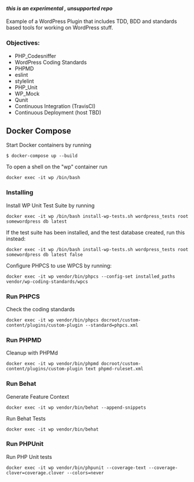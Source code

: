#### _this is an experimental , unsupported repo_ 

Example of a WordPress Plugin that includes TDD, BDD and standards based tools for working on WordPress stuff. 

### Objectives:

* PHP_Codesniffer
* WordPress Coding Standards
* PHPMD
* eslint
* stylelint
* PHP_Unit
* WP_Mock
* Qunit
* Continuous Integration (TravisCI)
* Continuous Deployment (host TBD)

## Docker Compose
Start Docker containers by running 
```
$ docker-compose up --build
```

To open a shell on the "wp" container run 
```
docker exec -it wp /bin/bash
```

### Installing

Install WP Unit Test Suite by running 

```
docker exec -it wp /bin/bash install-wp-tests.sh wordpress_tests root somewordpress db latest 
```

If the test suite has been installed, and the test database created, run this instead:
```
docker exec -it wp /bin/bash install-wp-tests.sh wordpress_tests root somewordpress db latest false
```

Configure PHPCS to use WPCS  by running:
```
docker exec -it wp vendor/bin/phpcs --config-set installed_paths vendor/wp-coding-standards/wpcs
```


### Run PHPCS

Check the coding standards
```
docker exec -it wp vendor/bin/phpcs docroot/custom-content/plugins/custom-plugin --standard=phpcs.xml
```

### Run PHPMD

Cleanup with PHPMd
```
docker exec -it wp vendor/bin/phpmd docroot/custom-content/plugins/custom-plugin text phpmd-ruleset.xml
```

### Run Behat

Generate Feature Context

```
docker exec -it wp vendor/bin/behat --append-snippets
```

Run Behat Tests
```
docker exec -it wp vendor/bin/behat
```

### Run PHPUnit

Run PHP Unit tests
```
docker exec -it wp vendor/bin/phpunit --coverage-text --coverage-clover=coverage.clover --colors=never
```